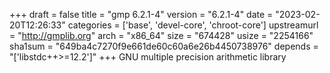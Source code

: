 +++
draft = false
title = "gmp 6.2.1-4"
version = "6.2.1-4"
date = "2023-02-20T12:26:33"
categories = ['base', 'devel-core', 'chroot-core']
upstreamurl = "http://gmplib.org"
arch = "x86_64"
size = "674428"
usize = "2254166"
sha1sum = "649ba4c7270f9e661de60c60a6e26b4450738976"
depends = "['libstdc++>=12.2']"
+++
GNU multiple precision arithmetic library